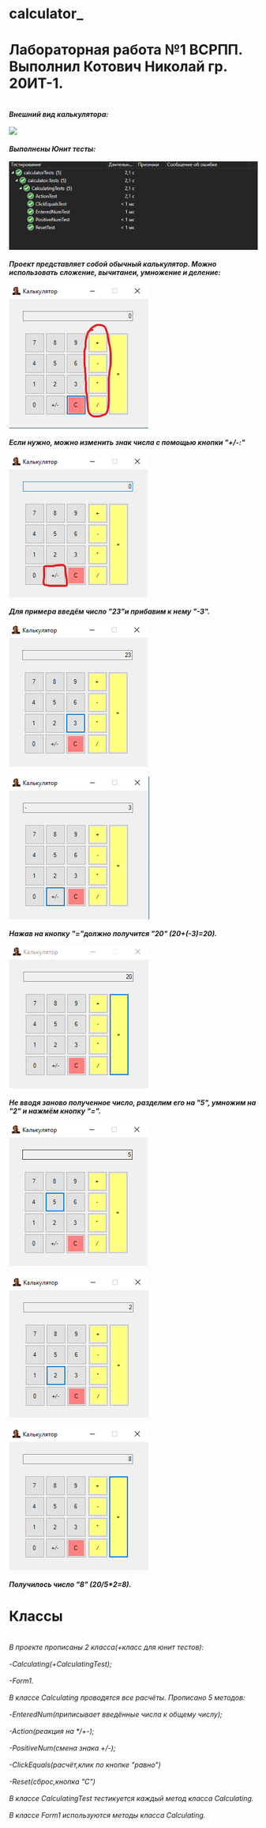 # calculator_
<h1>Лабораторная работа №1 ВСРПП. Выполнил Котович Николай гр. 20ИТ-1.
<h5><br>Внешний вид калькулятора:<br>
<br><img src="https://user-images.githubusercontent.com/116580117/206019736-132e0d00-ba5a-42f4-b5ec-f5f123a75aa5.gif" ><br>
<br>Выполнены Юнит тесты:<br>
<br><img src="https://raw.githubusercontent.com/CyberSanyok/Images/main/Caclulator%20Images/UTests.png" ><br>
<br>Проект представляет собой обычный калькулятор. Можно использовать сложение, вычитанеи, умножение и деление:<br>
<br><img src="https://raw.githubusercontent.com/CyberSanyok/Images/main/Caclulator%20Images/Операции.png" ><br>
<br>Если нужно, можно изменить знак числа с помощью кнопки "+/-:"<br>
<br><img src="https://raw.githubusercontent.com/CyberSanyok/Images/main/Caclulator%20Images/Изменить%20знак.png" ><br>
<br>Для примера введём число "23"и прибавим к нему "-3".<br>
<br><img src="https://raw.githubusercontent.com/CyberSanyok/Images/main/Caclulator%20Images/1.png" ><br>
<br><img src="https://raw.githubusercontent.com/CyberSanyok/Images/main/Caclulator%20Images/2.png" ><br>
<br>Нажав на кнопку "="должно получится "20" (20+(-3)=20).<br>
<br><img src="https://raw.githubusercontent.com/CyberSanyok/Images/main/Caclulator%20Images/3.png" ><br>
<br>Не вводя заново полученное число, разделим его на "5", умножим на "2" и нажмём кнопку "=".<br>
<br><img src="https://raw.githubusercontent.com/CyberSanyok/Images/main/Caclulator%20Images/4.png" ><br>
<br><img src="https://raw.githubusercontent.com/CyberSanyok/Images/main/Caclulator%20Images/5.png" ><br>
<br><img src="https://raw.githubusercontent.com/CyberSanyok/Images/main/Caclulator%20Images/6.png" ><br>
<br>Получилось число "8" (20/5*2=8).<br>
<h1>Классы
  <h6>
<br>В проекте прописаны 2 класса(+класс для юнит тестов):<br>
<br>-Calculating(+CalculatingTest);<br>
<br>-Form1.<br>
<br>В классе Calculating проводятся все расчёты. Прописано 5 методов:<br>
  <br>-EnteredNum(приписывает введённые числа к общему числу);<br>
  <br>-Action(реакция на */+-);<br>
  <br>-PositiveNum(смена знака +/-);<br>
  <br>-ClickEquals(расчёт,клик по кнопке "равно")<br>
  <br>-Reset(сброс,кнопка "C")<br>
    <br>В классе CalculatingTest тестикуется каждый метод класса Calculating.<br>
    <br>В классе Form1 используются методы класса Calculating.<br>
